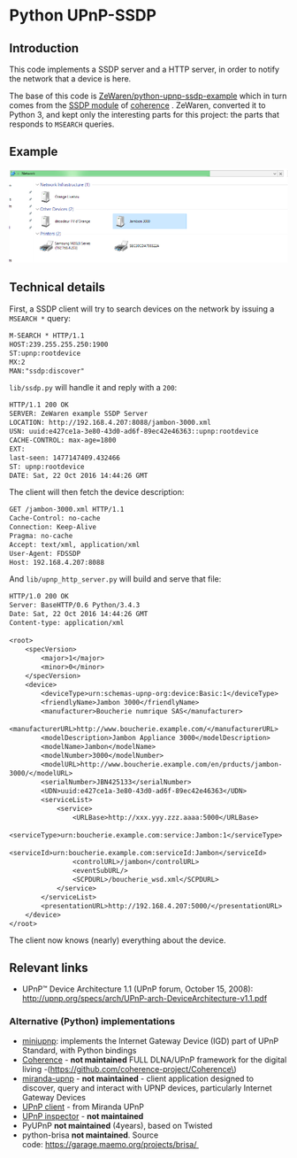 Python UPnP-SSDP
================

Introduction
------------

This code implements a SSDP server and a HTTP server, in order to notify the network that a device is here.

The base of this code is [ZeWaren/python-upnp-ssdp-example](https://github.com/ZeWaren/python-upnp-ssdp-example) which in turn comes from the [SSDP module](https://github.com/palfrey/coherence/blob/master/coherence/upnp/core/ssdp.py) of [coherence](http://coherence.beebits.net) . ZeWaren, converted it to Python 3, and kept only the interesting parts for this project: the parts that responds to `MSEARCH` queries.

Example
-------

![Our device is the network view of Windows 10](docs/media/a-upnp-device-visible-in-the-network-center-of-windows-10.png)

Technical details
-----------------

First, a SSDP client will try to search devices on the network by issuing a `MSEARCH *` query:

```
M-SEARCH * HTTP/1.1
HOST:239.255.255.250:1900
ST:upnp:rootdevice
MX:2
MAN:"ssdp:discover"
```

`lib/ssdp.py` will handle it and reply with a `200`:

```
HTTP/1.1 200 OK
SERVER: ZeWaren example SSDP Server
LOCATION: http://192.168.4.207:8088/jambon-3000.xml
USN: uuid:e427ce1a-3e80-43d0-ad6f-89ec42e46363::upnp:rootdevice
CACHE-CONTROL: max-age=1800
EXT:
last-seen: 1477147409.432466
ST: upnp:rootdevice
DATE: Sat, 22 Oct 2016 14:44:26 GMT
```

The client will then fetch the device description:

```
GET /jambon-3000.xml HTTP/1.1
Cache-Control: no-cache
Connection: Keep-Alive
Pragma: no-cache
Accept: text/xml, application/xml
User-Agent: FDSSDP
Host: 192.168.4.207:8088
```

And `lib/upnp_http_server.py` will build and serve that file:

```
HTTP/1.0 200 OK
Server: BaseHTTP/0.6 Python/3.4.3
Date: Sat, 22 Oct 2016 14:44:26 GMT
Content-type: application/xml

<root>
    <specVersion>
        <major>1</major>
        <minor>0</minor>
    </specVersion>
    <device>
        <deviceType>urn:schemas-upnp-org:device:Basic:1</deviceType>
        <friendlyName>Jambon 3000</friendlyName>
        <manufacturer>Boucherie numrique SAS</manufacturer>
        <manufacturerURL>http://www.boucherie.example.com/</manufacturerURL>
        <modelDescription>Jambon Appliance 3000</modelDescription>
        <modelName>Jambon</modelName>
        <modelNumber>3000</modelNumber>
        <modelURL>http://www.boucherie.example.com/en/prducts/jambon-3000/</modelURL>
        <serialNumber>JBN425133</serialNumber>
        <UDN>uuid:e427ce1a-3e80-43d0-ad6f-89ec42e46363</UDN>
        <serviceList>
            <service>
                <URLBase>http://xxx.yyy.zzz.aaaa:5000</URLBase>
                <serviceType>urn:boucherie.example.com:service:Jambon:1</serviceType>
                <serviceId>urn:boucherie.example.com:serviceId:Jambon</serviceId>
                <controlURL>/jambon</controlURL>
                <eventSubURL/>
                <SCPDURL>/boucherie_wsd.xml</SCPDURL>
            </service>
        </serviceList>
        <presentationURL>http://192.168.4.207:5000/</presentationURL>
    </device>
</root>
```

The client now knows (nearly) everything about the device.

Relevant links
--------------

-	UPnP™ Device Architecture 1.1 (UPnP forum, October 15, 2008): http://upnp.org/specs/arch/UPnP-arch-DeviceArchitecture-v1.1.pdf

### Alternative (Python) implementations

-	[miniupnp](http://miniupnp.free.fr/): implements the Internet Gateway Device (IGD) part of UPnP Standard, with Python bindings
-	[Coherence](https://pypi.python.org/pypi/Coherence) - **not maintained** FULL DLNA/UPnP framework for the digital living -(https://github.com/coherence-project/Coherence\)
-	[miranda-upnp](https://github.com/0x90/miranda-upnp) - **not maintained** - client application designed to discover, query and interact with UPNP devices, particularly Internet Gateway Devices
-	[UPnP client](https://github.com/skatkov/upnp-client-lib) - from Miranda UPnP
-	[UPnP inspector](https://pypi.python.org/pypi/UPnP-Inspector) - **not maintained**
-	PyUPnP **not maintained** (4years), based on Twisted 
-	python-brisa **not maintained**. Source code: https://garage.maemo.org/projects/brisa/ 
